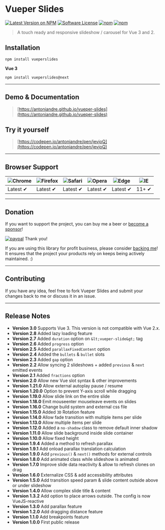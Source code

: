 # Vueper Slides

[![Latest Version on NPM](https://img.shields.io/npm/v/vueperslides.svg)](https://npmjs.com/package/vueperslides)
[![Software License](https://img.shields.io/badge/license-MIT-brightgreen.svg)](LICENSE.md)
[![npm](https://img.shields.io/npm/dt/vueperslides.svg)](https://www.npmjs.com/package/vueperslides)
[![npm](https://img.shields.io/npm/dw/vueperslides.svg)](https://www.npmjs.com/package/vueperslides)

> A touch ready and responsive slideshow / carousel for Vue 3 and 2.

## Installation

```
npm install vueperslides
```

**Vue 3**

```
npm install vueperslides@next
```

___


## Demo & Documentation
> [https://antoniandre.github.io/vueper-slides](https://antoniandre.github.io/vueper-slides)

## Try it yourself
> [https://codepen.io/antoniandre/pen/jevjoQ](https://codepen.io/antoniandre/pen/jevjoQ)

___


## Browser Support
![Chrome](https://raw.github.com/alrra/browser-logos/master/src/chrome/chrome_48x48.png) | ![Firefox](https://raw.github.com/alrra/browser-logos/master/src/firefox/firefox_48x48.png) | ![Safari](https://raw.github.com/alrra/browser-logos/master/src/safari/safari_48x48.png) | ![Opera](https://raw.github.com/alrra/browser-logos/master/src/opera/opera_48x48.png) | ![Edge](https://raw.github.com/alrra/browser-logos/master/src/edge/edge_48x48.png) | ![IE](https://raw.github.com/alrra/browser-logos/master/src/archive/internet-explorer_9-11/internet-explorer_9-11_48x48.png) |
--- | --- | --- | --- | --- | --- |
Latest ✔ | Latest ✔ | Latest ✔ | Latest ✔ | Latest ✔ | 11+ ✔ |


___


## Donation

If you want to support the project, you can buy me a beer or [become a sponsor](https://github.com/sponsors/antoniandre)!

[![paypal](https://www.paypalobjects.com/en_AU/i/btn/btn_donateCC_LG.gif)](https://www.paypal.me/antoniandre1)
Thank you!

If you are using this library for profit business, please consider [backing me](https://github.com/sponsors/antoniandre)!
It ensures that the project your products rely on keeps being actively maintained. :)

___


## Contributing

If you have any idea, feel free to fork Vueper Slides and submit your changes back to me or discuss it in an issue.


___


## Release Notes

- __Version 3.0__ Supports Vue 3. This version is not compatible with Vue 2.x.
- __Version 2.8__ Added lazy loading feature
- __Version 2.7__ Added `duration` option on `&lt;vueper-slide&gt;` tag
- __Version 2.6__ Added `progress` option
- __Version 2.5__ Added `parallaxFixedContent` option
- __Version 2.4__ Added the `bullets` &amp; `bullet` slots
- __Version 2.3__ Added `gap` option
- __Version 2.2__ Allow syncing 2 slideshows + added `previous` &amp; `next` emitted events
- __Version 2.1__ Added `fractions` option
- __Version 2.0__ Allow new Vue slot syntax &amp; other improvements
- __Version 1.21.0__ Allow external autoplay pause / resume
- __Version 1.20.0__ Option to prevent Y-axis scroll while dragging
- __Version 1.19.0__ Allow slide link on the entire slide
- __Version 1.18.0__ Emit mouseenter mouseleave events on slides
- __Version 1.16.0__ Change build system and external css file
- __Version 1.15.0__ Added `3D` Rotation feature
- __Version 1.14.0__ Allow fade transition with multiple items per slide
- __Version 1.13.0__ Allow multiple items per slide
- __Version 1.12.0__ Added a `no-shadow` class to remove default inner shadow
- __Version 1.11.0__ Allow slide background inside slide container
- __Version 1.10.0__ Allow fixed height
- __Version 1.9.4__ Added a method to refresh parallax
- __Version 1.9.1__ Add onload parallax translation calculation
- __Version 1.9.0__ Add `previous()` &amp; `next()` methods for external controls
- __Version 1.8.0__ Add animated class while slideshow is animated
- __Version 1.7.0__ Improve slide data reactivity &amp; allow to refresh clones on drag
- __Version 1.6.0__ Externalize CSS &amp; add accessibility attributes
- __Version 1.5.0__ Add transition speed param &amp; slide content outside above or under slideshow
- __Version 1.4.0__ Allow complex slide title &amp; content
- __Version 1.3.2__ Add option to place arrows outside. The config is now VueJS-reactive
- __Version 1.3.0__ Add parallax feature
- __Version 1.2.0__ Add dragging distance feature
- __Version 1.1.0__ Add breakpoints feature
- __Version 1.0.0__ First public release
